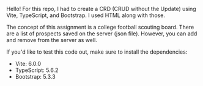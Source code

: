 Hello! For this repo, I had to create a CRD (CRUD without the Update) using Vite, TypeScript, and Bootstrap. I used HTML along with those. 

The concept of this assignment is a college football scouting board. There are a list of prospects saved on the server (json file). However, you can add and remove from the server as well.

If you'd like to test this code out, make sure to install the dependencies:

- Vite: 6.0.0
- TypeScript: 5.6.2
- Bootstrap: 5.3.3

